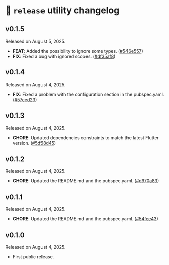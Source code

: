 # 📰 `release` utility changelog

## v0.1.5
Released on August 5, 2025.

* **FEAT**: Added the possibility to ignore some types. ([#546e557](https://github.com/Skyost/DartRelease/commit/546e557))
* **FIX**: Fixed a bug with ignored scopes. ([#df35af8](https://github.com/Skyost/DartRelease/commit/df35af8))

## v0.1.4
Released on August 4, 2025.

* **FIX**: Fixed a problem with the configuration section in the pubspec.yaml. ([#57ced23](https://github.com/Skyost/DartRelease/commit/57ced23))

## v0.1.3
Released on August 4, 2025.

* **CHORE**: Updated dependencies constraints to match the latest Flutter version. ([#5d58d45](https://github.com/Skyost/DartRelease/commit/5d58d45))

## v0.1.2
Released on August 4, 2025.

* **CHORE**: Updated the README.md and the pubspec.yaml. ([#d970a83](https://github.com/Skyost/DartRelease/commit/d970a83))

## v0.1.1
Released on August 4, 2025.

* **CHORE**: Updated the README.md and the pubspec.yaml. ([#54fee43](https://github.com/Skyost/DartRelease/commit/54fee43))

## v0.1.0
Released on August 4, 2025.

* First public release.
